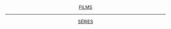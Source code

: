 <head>
        <base href="~/" />
    </head>
 
 
 <p align=center> <a href="/Fichiers_necessaires_au_fonctionnement_du_recueil/Films_et_series/films.md">
 FILMS
 </a> </p>

---

 <p align=center> <a href="/Fichiers_necessaires_au_fonctionnement_du_recueil/Films_et_series/series.md">
 SÉRIES
 </a> </p>




